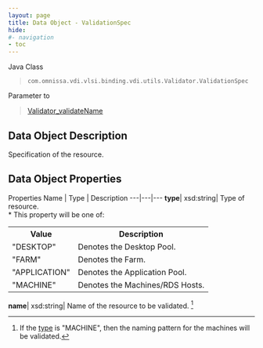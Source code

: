 ```yaml
---
layout: page
title: Data Object - ValidationSpec
hide:
#- navigation
- toc
---
```






Java Class
> `com.omnissa.vdi.vlsi.binding.vdi.utils.Validator.ValidationSpec`

Parameter to
> [Validator_validateName](vdi.utils.Validator.md#validateName)


## Data Object Description

Specification of the resource.

## Data Object Properties
Properties
Name |  Type |  Description
---|---|---
**type**|  xsd:string|  Type of resource. <br>* This property will be one of:<br><table><tr><th>Value</th><th>Description</th></tr><tr><td>"DESKTOP"</td><td>Denotes the Desktop Pool.</td></tr><tr><td>"FARM"</td><td>Denotes the Farm.</td></tr><tr><td>"APPLICATION"</td><td>Denotes the Application Pool.</td></tr><tr><td>"MACHINE"</td><td>Denotes the Machines/RDS Hosts.</td></tr></table>
**name**|  xsd:string|  Name of the resource to be validated. [^165]
 


 


[^165]: If the [type](vdi.utils.Validator.ValidationSpec.md#type) is "MACHINE", then the naming pattern for the machines will be validated.